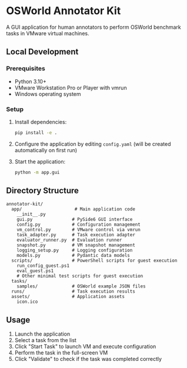 # OSWorld Annotator Kit

A GUI application for human annotators to perform OSWorld benchmark tasks in VMware virtual machines.

## Local Development

### Prerequisites
- Python 3.10+
- VMware Workstation Pro or Player with vmrun
- Windows operating system

### Setup
1. Install dependencies:
   ```bash
   pip install -e .
   ```

2. Configure the application by editing `config.yaml` (will be created automatically on first run)

3. Start the application:
   ```bash
   python -m app.gui
   ```

## Directory Structure
```
annotator-kit/
  app/                    # Main application code
    __init__.py
    gui.py               # PySide6 GUI interface
    config.py            # Configuration management
    vm_control.py        # VMware control via vmrun
    task_adapter.py      # Task execution adapter
    evaluator_runner.py  # Evaluation runner
    snapshot.py          # VM snapshot management
    logging_setup.py     # Logging configuration
    models.py            # Pydantic data models
  scripts/               # PowerShell scripts for guest execution
    run_config_guest.ps1
    eval_guest.ps1
    # Other minimal test scripts for guest execution
  tasks/
    samples/             # OSWorld example JSON files
  runs/                  # Task execution results
  assets/                # Application assets
    icon.ico
```

## Usage
1. Launch the application
2. Select a task from the list
3. Click "Start Task" to launch VM and execute configuration
4. Perform the task in the full-screen VM
5. Click "Validate" to check if the task was completed correctly
